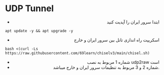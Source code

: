 # UDP Tunnel

<div align="right">


 - ابتدا سرور ایران را آپدیت کنید
<div align="left">
 
```
apt update -y && apt upgrade -y
```
<div align="right">


 - اسکریپت راه اندازی تانل بین سرور ایران و خارج
<div align="left">
 
```
bash <(curl -Ls https://raw.githubusercontent.com/69learn/chiselv3/main/chisel.sh)
```
<div align="right">


 - شماره 1 مربوط به نصب udp2raw است
 - شماره 2 و 3 مربوط به تنظیمات سرور ایران و خارج میباشد.
